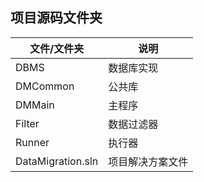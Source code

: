## 项目源码文件夹

| 文件/文件夹 | 说明 |
| ----------- | ---- |
| DBMS | 数据库实现 |
| DMCommon | 公共库 |
| DMMain | 主程序 |
| Filter | 数据过滤器 |
| Runner | 执行器 |
| DataMigration.sln | 项目解决方案文件 |
